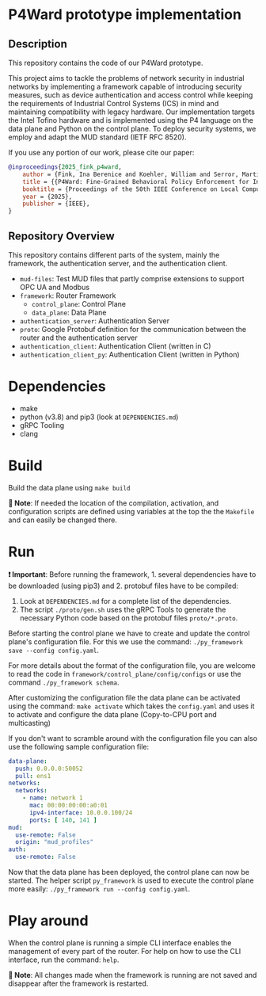 # P4Ward prototype implementation

## Description 

This repository contains the code of our P4Ward prototype.

This project aims to tackle the problems of network security in industrial networks by implementing a framework capable of introducing security measures, such as device authentication and access control while keeping the requirements of Industrial Control Systems (ICS) in mind and maintaining compatibility with legacy hardware. Our implementation targets the Intel Tofino hardware and is implemented using the P4 language on the data plane and Python on the control plane. To deploy security systems, we employ and adapt the MUD standard (IETF RFC 8520).

If you use any portion of our work, please cite our paper:

```bibtex
@inproceedings{2025_fink_p4ward,
    author = {Fink, Ina Berenice and Koehler, William and Serror, Martin and Wehrle, Klaus},
    title = {{P4Ward: Fine-Grained Behavioral Policy Enforcement for Industrial Networks}},
    booktitle = {Proceedings of the 50th IEEE Conference on Local Computer Networks (LCN '25), Oct 14-16, 2025, Sydney, Australia},
    year = {2025},
    publisher = {IEEE},
}
```

## Repository Overview

This repository contains different parts of the system, mainly the framework, the authentication server, and the authentication client.

- `mud-files`: Test MUD files that partly comprise extensions to support OPC UA and Modbus
- `framework`: Router Framework
    - `control_plane`: Control Plane 
    - `data_plane`: Data Plane
- `authentication_server`: Authentication Server
- `proto`: Google Protobuf definition for the communication between the router and the authentication server
- `authentication_client`: Authentication Client (written in C)
- `authentication_client_py`: Authentication Client (written in Python)

# Dependencies

- make
- python (v3.8) and pip3 (look at `DEPENDENCIES.md`)
- gRPC Tooling
- clang

# Build

Build the data plane using `make build`

**📓 Note**: If needed the location of the compilation, activation, and configuration scripts are defined using variables at the top the the `Makefile` and can easily be changed there.

# Run

**❗ Important**: Before running the framework, 1. several dependencies have to be downloaded (using pip3) and 2. protobuf files have to be compiled:
1. Look at `DEPENDENCIES.md` for a complete list of the dependencies. 
2. The script `./proto/gen.sh` uses the gRPC Tools to generate the necessary Python code based on the protobuf files `proto/*.proto`.

Before starting the control plane we have to create and update the control plane's configuration file. For this we use the command: `./py_framework save --config config.yaml`.

For more details about the format of the configuration file, you are welcome to read the code in `framework/control_plane/config/configs` or use the command `./py_framework schema`.

After customizing the configuration file the data plane can be activated using the command: `make activate` which takes the `config.yaml` and uses it to activate and configure the data plane (Copy-to-CPU port and multicasting)

If you don't want to scramble around with the configuration file you can also use the following sample configuration file:
```yaml
data-plane:
  push: 0.0.0.0:50052
  pull: ens1
networks:
  networks:
    - name: network 1
      mac: 00:00:00:00:a0:01
      ipv4-interface: 10.0.0.100/24
      ports: [ 140, 141 ]
mud:
  use-remote: False
  origin: "mud_profiles"
auth:
  use-remote: False
```

Now that the data plane has been deployed, the control plane can now be started. The helper script `py_framework` is used to execute the control plane more easily: `./py_framework run --config config.yaml`.

# Play around

When the control plane is running a simple CLI interface enables the management of every part of the router. For help on how to use the CLI interface, run the command: `help`.

**📓 Note**: All changes made when the framework is running are not saved and disappear after the framework is restarted.